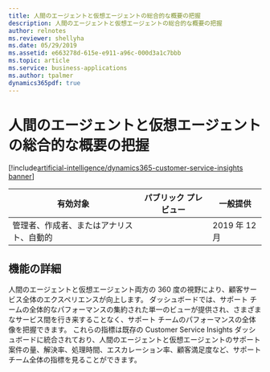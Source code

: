 ```yaml
---
title: 人間のエージェントと仮想エージェントの総合的な概要の把握
description: 人間のエージェントと仮想エージェントの総合的な概要の把握
author: relnotes
ms.reviewer: shellyha
ms.date: 05/29/2019
ms.assetid: e663278d-615e-e911-a96c-000d3a1c7bbb
ms.topic: article
ms.service: business-applications
ms.author: tpalmer
dynamics365pdf: true
---
```

# <a name="get-a-combined-overview-of-human-and-virtual-agents"></a>人間のエージェントと仮想エージェントの総合的な概要の把握
[!include[artificial-intelligence/dynamics365-customer-service-insights banner](../includes/artificial-intelligence/dynamics365-customer-service-insights.md)]

| 有効対象    |  パブリック プレビュー | 一般提供 | 
| ---------- | ---------- |---------- |
|管理者、作成者、またはアナリスト、自動的|| 2019 年 12 月|






## <a name="feature-details"></a>機能の詳細
<!--feature detail start -->
人間のエージェントと仮想エージェント両方の 360 度の視野により、顧客サービス全体のエクスペリエンスが向上します。 ダッシュボードでは、サポート チームの全体的なパフォーマンスの集約された単一のビューが提供され、さまざまなサービス間を行き来することなく、サポート チームのパフォーマンスの全体像を把握できます。 これらの指標は既存の Customer Service Insights ダッシュボードに統合されており、人間のエージェントと仮想エージェントのサポート案件の量、解決率、処理時間、エスカレーション率、顧客満足度など、サポート チーム全体の指標を見ることができます。 
<!--feature detail end -->










